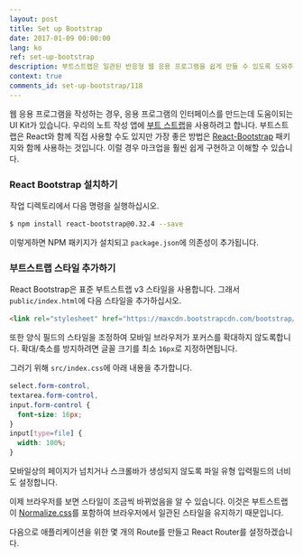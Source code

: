 ```yaml
---
layout: post
title: Set up Bootstrap
date: 2017-01-09 00:00:00
lang: ko 
ref: set-up-bootstrap
description: 부트스트랩은 일관된 반응형 웹 응용 프로그램을 쉽게 만들 수 있도록 도와주는 UI 프레임워크입니다. React-Bootstrap 라이브러리를 사용하여 React.js 프로젝트에서 Bootstrap을 사용할 것입니다. React-Bootstrap을 사용하면 표준 React 구성 요소의 형태로 부트스트랩을 사용할 수 있습니다. 
context: true
comments_id: set-up-bootstrap/118
---
```


웹 응용 프로그램을 작성하는 경우, 응용 프로그램의 인터페이스를 만드는데 도움이되는 UI Kit가 있습니다. 우리의 노트 작성 앱에 [부트 스트랩](http://getbootstrap.com)을 사용하려고 합니다. 부트스트랩은 React와 함께 직접 사용할 수도 있지만 가장 좋은 방법은 [React-Bootstrap](https://react-bootstrap.github.io) 패키지와 함께 사용하는 것입니다. 이럴 경우 마크업을 훨씬 쉽게 구현하고 이해할 수 있습니다.

### React Bootstrap 설치하기

<img class="code-marker" src="/assets/s.png" />작업 디렉토리에서 다음 명령을 실행하십시오.

``` bash
$ npm install react-bootstrap@0.32.4 --save
```

이렇게하면 NPM 패키지가 설치되고 `package.json`에 의존성이 추가됩니다.

### 부트스트랩 스타일 추가하기

<img class="code-marker" src="/assets/s.png" />React Bootstrap은 표준 부트스트랩 v3 스타일을 사용합니다. 그래서 `public/index.html`에 다음 스타일을 추가하십시오.

``` html
<link rel="stylesheet" href="https://maxcdn.bootstrapcdn.com/bootstrap/3.3.7/css/bootstrap.min.css">
```

또한 양식 필드의 스타일을 조정하여 모바일 브라우저가 포커스를 확대하지 않도록합니다. 확대/축소를 방지하려면 글꼴 크기를 최소 `16px`로 지정하면됩니다.

<img class="code-marker" src="/assets/s.png" />그러기 위해 `src/index.css`에 아래 내용을 추가합니다.

``` css
select.form-control,
textarea.form-control,
input.form-control {
  font-size: 16px;
}
input[type=file] {
  width: 100%;
}
```

모바일상의 페이지가 넘치거나 스크롤바가 생성되지 않도록 파일 유형 입력필드의 너비도 설정합니다.

이제 브라우저를 보면 스타일이 조금씩 바뀌었음을 알 수 있습니다. 이것은 부트스트랩이 [Normalize.css](http://necolas.github.io/normalize.css/)를 포함하여 브라우저에서 일관된 스타일을 유지하기 때문입니다.

다음으로 애플리케이션을 위한 몇 개의 Route를 만들고 React Router를 설정하겠습니다.
